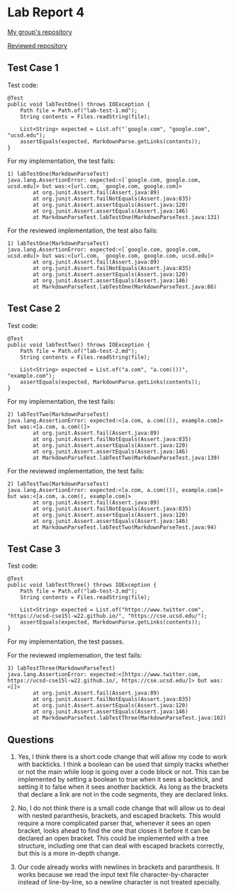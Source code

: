 # Lab Report 4

[My group's repository](https://github.com/vs2961/markdown-parse)

[Reviewed repository](https://github.com/CatFish47/markdown-parse)

## Test Case 1

Test code:
```
@Test
public void labTestOne() throws IOException {
    Path file = Path.of("lab-test-1.md");
    String contents = Files.readString(file);

    List<String> expected = List.of("`google.com", "google.com", "ucsd.edu");
    assertEquals(expected, MarkdownParse.getLinks(contents));
}
```

For my implementation, the test fails:
```
1) labTestOne(MarkdownParseTest)
java.lang.AssertionError: expected:<[`google.com, google.com, ucsd.edu]> but was:<[url.com, `google.com, google.com]>
        at org.junit.Assert.fail(Assert.java:89)
        at org.junit.Assert.failNotEquals(Assert.java:835)
        at org.junit.Assert.assertEquals(Assert.java:120)
        at org.junit.Assert.assertEquals(Assert.java:146)
        at MarkdownParseTest.labTestOne(MarkdownParseTest.java:131)
```

For the reviewed implementation, the test also fails:
```
1) labTestOne(MarkdownParseTest)
java.lang.AssertionError: expected:<[`google.com, google.com, ucsd.edu]> but was:<[url.com, `google.com, google.com, ucsd.edu]>
        at org.junit.Assert.fail(Assert.java:89)
        at org.junit.Assert.failNotEquals(Assert.java:835)
        at org.junit.Assert.assertEquals(Assert.java:120)
        at org.junit.Assert.assertEquals(Assert.java:146)
        at MarkdownParseTest.labTestOne(MarkdownParseTest.java:86)
```

## Test Case 2

Test code:
```
@Test
public void labTestTwo() throws IOException {
    Path file = Path.of("lab-test-2.md");
    String contents = Files.readString(file);

    List<String> expected = List.of("a.com", "a.com(())", "example.com");
    assertEquals(expected, MarkdownParse.getLinks(contents));
}
```

For my implementation, the test fails:
```
2) labTestTwo(MarkdownParseTest)
java.lang.AssertionError: expected:<[a.com, a.com(()), example.com]> but was:<[a.com, a.com((]>
        at org.junit.Assert.fail(Assert.java:89)
        at org.junit.Assert.failNotEquals(Assert.java:835)
        at org.junit.Assert.assertEquals(Assert.java:120)
        at org.junit.Assert.assertEquals(Assert.java:146)
        at MarkdownParseTest.labTestTwo(MarkdownParseTest.java:139)
```

For the reviewed implementation, the test fails:
```
2) labTestTwo(MarkdownParseTest)
java.lang.AssertionError: expected:<[a.com, a.com(()), example.com]> but was:<[a.com, a.com((, example.com]>
        at org.junit.Assert.fail(Assert.java:89)
        at org.junit.Assert.failNotEquals(Assert.java:835)
        at org.junit.Assert.assertEquals(Assert.java:120)
        at org.junit.Assert.assertEquals(Assert.java:146)
        at MarkdownParseTest.labTestTwo(MarkdownParseTest.java:94)
```

## Test Case 3

Test code:
```
@Test
public void labTestThree() throws IOException {
    Path file = Path.of("lab-test-3.md");
    String contents = Files.readString(file);

    List<String> expected = List.of("https://www.twitter.com", "https://ucsd-cse15l-w22.github.io/", "https://cse.ucsd.edu/");
    assertEquals(expected, MarkdownParse.getLinks(contents));
}
```

For my implementation, the test passes.

For the reviewed implemenation, the test fails:
```
3) labTestThree(MarkdownParseTest)
java.lang.AssertionError: expected:<[https://www.twitter.com, https://ucsd-cse15l-w22.github.io/, https://cse.ucsd.edu/]> but was:<[]>
        at org.junit.Assert.fail(Assert.java:89)
        at org.junit.Assert.failNotEquals(Assert.java:835)
        at org.junit.Assert.assertEquals(Assert.java:120)
        at org.junit.Assert.assertEquals(Assert.java:146)
        at MarkdownParseTest.labTestThree(MarkdownParseTest.java:102)
```

## Questions

1. Yes, I think there is a short code change that will allow my code to work with backticks. I think a boolean can be used that simply tracks whether or not the main while loop is going over a code block or not. This can be implemented by setting a boolean to true when it sees a  backtick, and setting it to false when it sees another backtick. As long as the brackets that declare a link are not in the code segments, they are declared links.

2. No, I do not think there is a small code change that will allow us to deal with nested paranthesis, brackets, and escaped brackets. This would require a more complicated parser that, whenever it sees an open bracket, looks ahead to find the one that closes it before it can be declared an open bracket. This could be implemented with a tree structure, including one that can deal with escaped brackets correctly, but this is a more in-depth change.

3. Our code already works with newlines in brackets and paranthesis. It works because we read the input text file character-by-character instead of line-by-line, so a newline character is not treated specially.